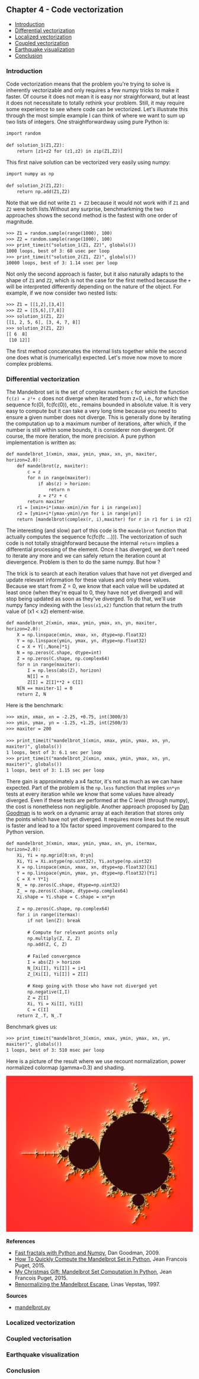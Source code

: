 ## Chapter 4 - Code vectorization

* [Introduction](#introduction)
* [Differential vectorization](#differential)
* [Localized vectorization](#localized)
* [Coupled vectorization](#coupled)
* [Earthquake visualization](#earthquake)
* [Conclusion](#conclusion)

### Introduction <a name="introduction"></a>

Code vectorization means that the problem you're trying to solve is inherently
vectorizable and only requires a few numpy tricks to make it faster. Of course
it does not mean it is easy nor straighforward, but at least it does not
necessitate to totally rethink your problem. Still, it may require some
experience to see where code can be vectorized. Let's illustrate this through
the most simple example I can think of where we want to sum up two lists of
integers. One straightforwardway  using pure Python is:

    import random

    def solution_1(Z1,Z2):
        return [z1+z2 for (z1,z2) in zip(Z1,Z2)]

This first naive solution can be vectorized very easily using numpy:

    import numpy as np
    
    def solution_2(Z1,Z2):
        return np.add(Z1,Z2)

Note that we did not write `Z1 + Z2` because it would not work with if `Z1` and
`Z2` were both lists.Without any surprise, benchmarkming the two approaches
shows the second method is the fastest with one order of magnitude.

    >>> Z1 = random.sample(range(1000), 100)
    >>> Z2 = random.sample(range(1000), 100)
    >>> print_timeit("solution_1(Z1, Z2)", globals())
    1000 loops, best of 3: 68 usec per loop
    >>> print_timeit("solution_2(Z1, Z2)", globals())
    10000 loops, best of 3: 1.14 usec per loop
    
Not only the second approach is faster, but it also naturally adapts to the
shape of `Z1` and `Z2`, which is not the case for the first method because the
`+` will be interpreted differently depending on the nature of the
object. For example, if we now consider two nested lists:

    >>> Z1 = [[1,2],[3,4]]
    >>> Z2 = [[5,6],[7,8]]
    >>> solution_1(Z1, Z2)
    [[1, 2, 5, 6], [3, 4, 7, 8]]
    >>> solution_2(Z1, Z2)
    [[ 6  8]
     [10 12]]

The first method concatenates the internal lists together while the second one
does what is (numerically) expected. Let's move now move to more complex
problems.


### Differential vectorization <a name="differential"></a>

The Mandelbrot set is the set of complex numbers `c` for which the function
`fc(z) = z²+ c` does not diverge when iterated from z=0, i.e., for which the
sequence fc(0), fc(fc(0)), etc., remains bounded in absolute value. It is very
easy to compute but it can take a very long time because you need to ensure a
given number does not diverge. This is generally done by iterating the
computation up to a maximum number of iterations, after which, if the number is
still within some bounds, it is considerer non divergent. Of course, the more
iteration, the more precision. A pure python implementation is written as:

    def mandelbrot_1(xmin, xmax, ymin, ymax, xn, yn, maxiter, horizon=2.0):
        def mandelbrot(z, maxiter):
            c = z
            for n in range(maxiter):
                if abs(z) > horizon:
                    return n
                z = z*z + c
            return maxiter
        r1 = [xmin+i*(xmax-xmin)/xn for i in range(xn)]
        r2 = [ymin+i*(ymax-ymin)/yn for i in range(yn)]
        return [mandelbrot(complex(r, i),maxiter) for r in r1 for i in r2]

The interesting (and slow) part of this code is the `mandelbrot` function that
actually computes the sequence fc(fc(fc ...))). The vectorization of such code
is not totally straighforward because the internal `return` implies a
differential processing of the element. Once it has diverged, we don't need to
iterate any more and we can safely return the iteration count at
dievergence. Problem is then to do the same numpy. But how ?

The trick is to search at each iteration values that have not yet diverged and
update relevant information for these values and only these values. Because we
start from Z = 0, we know that each value will be updated at least once (when
they're equal to 0, they have not yet diverged) and will stop being updated as
soon as they've diverged. To do that, we'll use numpy fancy indexing with the
`less(x1,x2)` function that return the truth value of (x1 < x2) element-wise.

    def mandelbrot_2(xmin, xmax, ymin, ymax, xn, yn, maxiter, horizon=2.0):
        X = np.linspace(xmin, xmax, xn, dtype=np.float32)
        Y = np.linspace(ymin, ymax, yn, dtype=np.float32)
        C = X + Y[:,None]*1j
        N = np.zeros(C.shape, dtype=int)
        Z = np.zeros(C.shape, np.complex64)
        for n in range(maxiter):
            I = np.less(abs(Z), horizon)
            N[I] = n
            Z[I] = Z[I]**2 + C[I]
        N[N == maxiter-1] = 0
        return Z, N

Here is the benchmark:

    >>> xmin, xmax, xn = -2.25, +0.75, int(3000/3)
    >>> ymin, ymax, yn = -1.25, +1.25, int(2500/3)
    >>> maxiter = 200
    
    >>> print_timeit("mandelbrot_1(xmin, xmax, ymin, ymax, xn, yn, maxiter)", globals())
    1 loops, best of 3: 6.1 sec per loop
    >>> print_timeit("mandelbrot_2(xmin, xmax, ymin, ymax, xn, yn, maxiter)", globals())
    1 loops, best of 3: 1.15 sec per loop

There gain is approximately a x4 factor, it's not as much as we can have
expected. Part of the problem is the `np.less` function that implies `xn*yn`
tests at every iteration while we know that some values have already
diverged. Even if these tests are performed at the C level (through numpy), the
cost is nonetheless non negligible. Another approach proposed
by [Dan Goodman](https://thesamovar.wordpress.com/) is to work on a dynamic
array at each iteration that stores only the points which have not yet
diverged. It requires more lines but the result is faster and lead to a
10x factor speed improvement compared to the Python version.

    def mandelbrot_3(xmin, xmax, ymin, ymax, xn, yn, itermax, horizon=2.0):
        Xi, Yi = np.mgrid[0:xn, 0:yn]
        Xi, Yi = Xi.astype(np.uint32), Yi.astype(np.uint32)
        X = np.linspace(xmin, xmax, xn, dtype=np.float32)[Xi]
        Y = np.linspace(ymin, ymax, yn, dtype=np.float32)[Yi]
        C = X + Y*1j
        N_ = np.zeros(C.shape, dtype=np.uint32)
        Z_ = np.zeros(C.shape, dtype=np.complex64)
        Xi.shape = Yi.shape = C.shape = xn*yn

        Z = np.zeros(C.shape, np.complex64)
        for i in range(itermax):
            if not len(Z): break

            # Compute for relevant points only
            np.multiply(Z, Z, Z)
            np.add(Z, C, Z)

            # Failed convergence
            I = abs(Z) > horizon
            N_[Xi[I], Yi[I]] = i+1
            Z_[Xi[I], Yi[I]] = Z[I]

            # Keep going with those who have not diverged yet
            np.negative(I,I)
            Z = Z[I]
            Xi, Yi = Xi[I], Yi[I]
            C = C[I]
        return Z_.T, N_.T

Benchmark gives us:

    >>> print_timeit("mandelbrot_3(xmin, xmax, ymin, ymax, xn, yn, maxiter)", globals())
    1 loops, best of 3: 510 msec per loop

Here is a picture of the result where we use recount normalization, power
normalized colormap (gamma=0.3) and shading.

![](../pics/mandelbrot.png)


**References**

* [Fast fractals with Python and Numpy](https://thesamovar.wordpress.com/2009/03/22/fast-fractals-with-python-and-numpy/), Dan Goodman, 2009.
* [How To Quickly Compute the Mandelbrot Set in Python](https://www.ibm.com/developerworks/community/blogs/jfp/entry/How_To_Compute_Mandelbrodt_Set_Quickly?lang=en), Jean Francois Puget, 2015.
* [My Christmas Gift: Mandelbrot Set Computation In Python](https://www.ibm.com/developerworks/community/blogs/jfp/entry/My_Christmas_Gift?lang=en), Jean Francois Puget, 2015.
* [Renormalizing the Mandelbrot Escape](http://linas.org/art-gallery/escape/escape.html), Linas Vepstas, 1997.

**Sources**

  * [mandelbrot.py](../code/mandelbrot.py)


### Localized vectorization <a name="localized"></a>


### Coupled vectorisation <a name="coupled"></a>


### Earthquake visualization <a name="earthquake"></a>


### Conclusion <a name="conclusion"></a>

